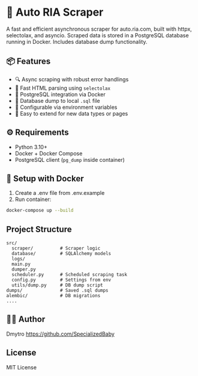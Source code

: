 # 🚗 Auto RIA Scraper

A fast and efficient asynchronous scraper for auto.ria.com, built with httpx, selectolax, and asyncio. Scraped data is stored in a PostgreSQL database running in Docker. Includes database dump functionality.

## 📦 Features

- 🔍 Async scraping with robust error handlings
- 🧠 Fast HTML parsing using ```selectolax```
- 🐘 PostgreSQL integration via Docker
- 💾 Database dump to local ```.sql``` file
- 📄 Configurable via environment variables
- 🧪 Easy to extend for new data types or pages

## ⚙️ Requirements

- Python 3.10+
- Docker + Docker Compose
- PostgreSQL client (```pg_dump``` inside container)

## 🐳 Setup with Docker

1. Create a .env file from .env.example
2. Run container:
```bash
docker-compose up --build
```

## Project Structure

```
src/
  scraper/          # Scraper logic
  database/         # SQLAlchemy models
  logs/
  main.py
  dumper.py   
  scheduler.py      # Scheduled scraping task
  config.py         # Settings from env
  utils/dump.py     # DB dump script
dumps/              # Saved .sql dumps
alembic/            # DB migrations
....
```

## 🧑‍💻 Author

Dmytro
https://github.com/SpecializedBaby

## License

MIT License


